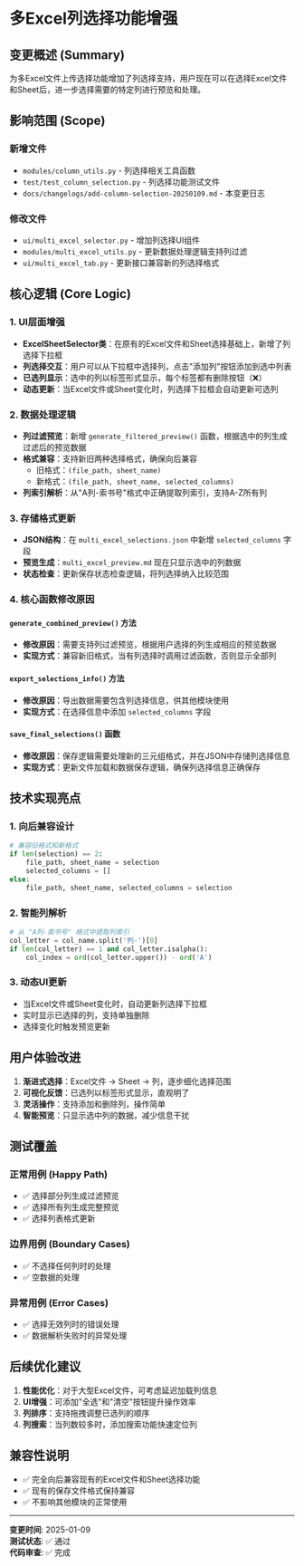 # 多Excel列选择功能增强

## 变更概述 (Summary)
为多Excel文件上传选择功能增加了列选择支持，用户现在可以在选择Excel文件和Sheet后，进一步选择需要的特定列进行预览和处理。

## 影响范围 (Scope)
### 新增文件
- `modules/column_utils.py` - 列选择相关工具函数
- `test/test_column_selection.py` - 列选择功能测试文件
- `docs/changelogs/add-column-selection-20250109.md` - 本变更日志

### 修改文件
- `ui/multi_excel_selector.py` - 增加列选择UI组件
- `modules/multi_excel_utils.py` - 更新数据处理逻辑支持列过滤
- `ui/multi_excel_tab.py` - 更新接口兼容新的列选择格式

## 核心逻辑 (Core Logic)

### 1. UI层面增强
- **ExcelSheetSelector类**：在原有的Excel文件和Sheet选择基础上，新增了列选择下拉框
- **列选择交互**：用户可以从下拉框中选择列，点击"添加列"按钮添加到选中列表
- **已选列显示**：选中的列以标签形式显示，每个标签都有删除按钮（❌）
- **动态更新**：当Excel文件或Sheet变化时，列选择下拉框会自动更新可选列

### 2. 数据处理逻辑
- **列过滤预览**：新增 `generate_filtered_preview()` 函数，根据选中的列生成过滤后的预览数据
- **格式兼容**：支持新旧两种选择格式，确保向后兼容
  - 旧格式：`(file_path, sheet_name)`
  - 新格式：`(file_path, sheet_name, selected_columns)`
- **列索引解析**：从"A列-索书号"格式中正确提取列索引，支持A-Z所有列

### 3. 存储格式更新
- **JSON结构**：在 `multi_excel_selections.json` 中新增 `selected_columns` 字段
- **预览生成**：`multi_excel_preview.md` 现在只显示选中的列数据
- **状态检查**：更新保存状态检查逻辑，将列选择纳入比较范围

### 4. 核心函数修改原因

#### `generate_combined_preview()` 方法
- **修改原因**：需要支持列过滤预览，根据用户选择的列生成相应的预览数据
- **实现方式**：兼容新旧格式，当有列选择时调用过滤函数，否则显示全部列

#### `export_selections_info()` 方法  
- **修改原因**：导出数据需要包含列选择信息，供其他模块使用
- **实现方式**：在选择信息中添加 `selected_columns` 字段

#### `save_final_selections()` 函数
- **修改原因**：保存逻辑需要处理新的三元组格式，并在JSON中存储列选择信息
- **实现方式**：更新文件加载和数据保存逻辑，确保列选择信息正确保存

## 技术实现亮点

### 1. 向后兼容设计
```python
# 兼容旧格式和新格式
if len(selection) == 2:
    file_path, sheet_name = selection
    selected_columns = []
else:
    file_path, sheet_name, selected_columns = selection
```

### 2. 智能列解析
```python
# 从 "A列-索书号" 格式中提取列索引
col_letter = col_name.split('列-')[0]
if len(col_letter) == 1 and col_letter.isalpha():
    col_index = ord(col_letter.upper()) - ord('A')
```

### 3. 动态UI更新
- 当Excel文件或Sheet变化时，自动更新列选择下拉框
- 实时显示已选择的列，支持单独删除
- 选择变化时触发预览更新

## 用户体验改进

1. **渐进式选择**：Excel文件 → Sheet → 列，逐步细化选择范围
2. **可视化反馈**：已选列以标签形式显示，直观明了
3. **灵活操作**：支持添加和删除列，操作简单
4. **智能预览**：只显示选中列的数据，减少信息干扰

## 测试覆盖

### 正常用例 (Happy Path)
- ✅ 选择部分列生成过滤预览
- ✅ 选择所有列生成完整预览
- ✅ 选择列表格式更新

### 边界用例 (Boundary Cases)  
- ✅ 不选择任何列时的处理
- ✅ 空数据的处理

### 异常用例 (Error Cases)
- ✅ 选择无效列时的错误处理
- ✅ 数据解析失败时的异常处理

## 后续优化建议

1. **性能优化**：对于大型Excel文件，可考虑延迟加载列信息
2. **UI增强**：可添加"全选"和"清空"按钮提升操作效率  
3. **列排序**：支持拖拽调整已选列的顺序
4. **列搜索**：当列数较多时，添加搜索功能快速定位列

## 兼容性说明

- ✅ 完全向后兼容现有的Excel文件和Sheet选择功能
- ✅ 现有的保存文件格式保持兼容
- ✅ 不影响其他模块的正常使用

---

**变更时间**: 2025-01-09  
**测试状态**: ✅ 通过  
**代码审查**: ✅ 完成